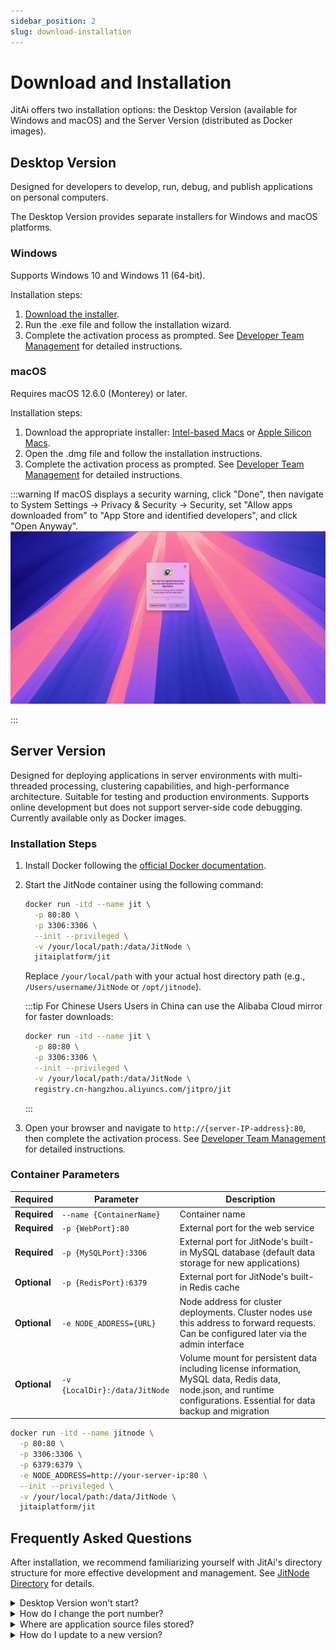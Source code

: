```yaml
---
sidebar_position: 2
slug: download-installation
---
```


# Download and Installation

JitAi offers two installation options: the Desktop Version (available for Windows and macOS) and the Server Version (distributed as Docker images).

## Desktop Version

Designed for developers to develop, run, debug, and publish applications on personal computers.

The Desktop Version provides separate installers for Windows and macOS platforms.

### Windows

Supports Windows 10 and Windows 11 (64-bit).

Installation steps:

1. [Download the installer](https://apk.jit.pro/latest/windows/jit.exe).
2. Run the .exe file and follow the installation wizard.
3. Complete the activation process as prompted. See [Developer Team Management](../devguide/installation-activation/developer-team-management) for detailed instructions.

### macOS

Requires macOS 12.6.0 (Monterey) or later.

Installation steps:

1. Download the appropriate installer: [Intel-based Macs](https://apk.jit.pro/latest/darwin/x64/jit.dmg) or [Apple Silicon Macs](https://apk.jit.pro/latest/darwin/arm/jit.dmg).
2. Open the .dmg file and follow the installation instructions.
3. Complete the activation process as prompted. See [Developer Team Management](../devguide/installation-activation/developer-team-management) for detailed instructions.

:::warning
If macOS displays a security warning, click "Done", then navigate to System Settings → Privacy & Security → Security, set "Allow apps downloaded from" to "App Store and identified developers", and click "Open Anyway".
![Apple Security Validation Issue](./img/openanyway.gif)

:::

## Server Version

Designed for deploying applications in server environments with multi-threaded processing, clustering capabilities, and high-performance architecture. Suitable for testing and production environments. Supports online development but does not support server-side code debugging. Currently available only as Docker images.

### Installation Steps

1. Install Docker following the [official Docker documentation](https://docs.docker.com/manuals/).

2. Start the JitNode container using the following command:

   ```bash
   docker run -itd --name jit \
     -p 80:80 \
     -p 3306:3306 \
     --init --privileged \
     -v /your/local/path:/data/JitNode \
     jitaiplatform/jit
   ```
   Replace `/your/local/path` with your actual host directory path (e.g., `/Users/username/JitNode` or `/opt/jitnode`).

   :::tip For Chinese Users
   Users in China can use the Alibaba Cloud mirror for faster downloads:
   ```bash
   docker run -itd --name jit \
     -p 80:80 \
     -p 3306:3306 \
     --init --privileged \
     -v /your/local/path:/data/JitNode \
     registry.cn-hangzhou.aliyuncs.com/jitpro/jit
   ```
   :::

3. Open your browser and navigate to `http://{server-IP-address}:80`, then complete the activation process. See [Developer Team Management](../devguide/installation-activation/developer-team-management) for detailed instructions.


### Container Parameters

| Required | Parameter | Description |
|---------|------|------|
| **Required** | `--name {ContainerName}` | Container name |
| **Required** | `-p {WebPort}:80` | External port for the web service |
| **Required** | `-p {MySQLPort}:3306` | External port for JitNode's built-in MySQL database (default data storage for new applications) |
| **Optional** | `-p {RedisPort}:6379` | External port for JitNode's built-in Redis cache |
| **Optional** | `-e NODE_ADDRESS={URL}` | Node address for cluster deployments. Cluster nodes use this address to forward requests. Can be configured later via the admin interface |
| **Optional** | `-v {LocalDir}:/data/JitNode` | Volume mount for persistent data including license information, MySQL data, Redis data, node.json, and runtime configurations. Essential for data backup and migration |

```bash title="Example with all parameters"
docker run -itd --name jitnode \
  -p 80:80 \
  -p 3306:3306 \
  -p 6379:6379 \
  -e NODE_ADDRESS=http://your-server-ip:80 \
  --init --privileged \
  -v /your/local/path:/data/JitNode \
  jitaiplatform/jit
```

## Frequently Asked Questions

After installation, we recommend familiarizing yourself with JitAi's directory structure for more effective development and management. See [JitNode Directory](../reference/runtime-platform/jitnode-directory) for details.

<details>
<summary>Desktop Version won't start?</summary>

First, verify that no other process is using port 8080.

</details>

<details>
<summary>How do I change the port number?</summary>

Modify the PORT value in `JitProjects/node.json` (default: 8080).

</details>

<details>
<summary>Where are application source files stored?</summary>

- **Desktop Version**: `JitProjects/environs` folder
- **Server Version**: `/data/JitNode/home/environs` directory

</details>

<details>
<summary>How do I update to a new version?</summary>

**Server Version**: AdminApp displays update notifications at the top of the page. Click to automatically restart and update. For Docker image updates, manually pull the latest image and restart the container, ensuring the volume mapping remains consistent.

**Desktop Version**: Manually close and restart the Jit application.

</details>